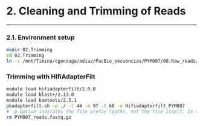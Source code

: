 # 2. Cleaning and Trimming of Reads
***

### 2.1. Environment setup
```bash
mkdir 02.Trimming
cd 02.Trimming
ln -s /mnt/Timina/cgonzaga/adiaz/PacBio_secuencias/PYM007/00.Raw_reads/PYM007_reads.fastq.gz .
```
### Trimming with HifiAdapterFilt 
```bash
module load hifiadapterfilt/2.0.0
module load blast+/2.13.0
module load bamtools/2.5.1
pbadapterfilt.sh -p ./ -l 44 -m 97 -t 60 -o Hifiadapterfilt_PYM007
# -p option indicates the file prefix (path), not the file itself. In this case, ./ points the actual file directory
rm PYM007_reads.fastq.gz
```

